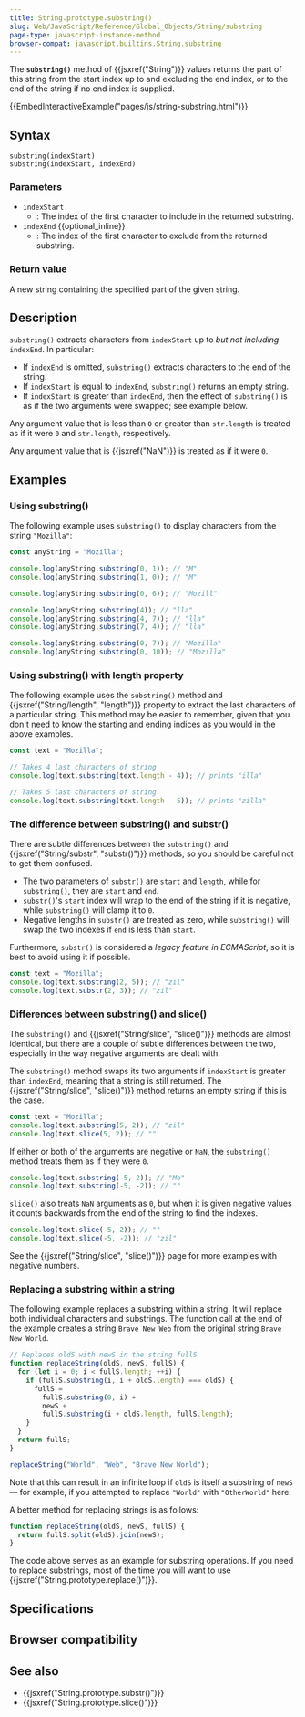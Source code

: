```yaml
---
title: String.prototype.substring()
slug: Web/JavaScript/Reference/Global_Objects/String/substring
page-type: javascript-instance-method
browser-compat: javascript.builtins.String.substring
---
```




The **`substring()`** method of {{jsxref("String")}} values returns the part of this string from the start index up to and excluding the end index, or to the end of the string if no end index is supplied.

{{EmbedInteractiveExample("pages/js/string-substring.html")}}

## Syntax

```js-nolint
substring(indexStart)
substring(indexStart, indexEnd)
```

### Parameters

- `indexStart`
  - : The index of the first character to include in the returned substring.
- `indexEnd` {{optional_inline}}
  - : The index of the first character to exclude from the returned substring.

### Return value

A new string containing the specified part of the given string.

## Description

`substring()` extracts characters from `indexStart` up to _but not including_ `indexEnd`. In particular:

- If `indexEnd` is omitted, `substring()` extracts characters to the end of the string.
- If `indexStart` is equal to `indexEnd`, `substring()` returns an empty string.
- If `indexStart` is greater than `indexEnd`, then the effect of `substring()` is as if the two arguments were swapped; see example below.

Any argument value that is less than `0` or greater than `str.length` is treated as if it were `0` and `str.length`, respectively.

Any argument value that is {{jsxref("NaN")}} is treated as if it were `0`.

## Examples

### Using substring()

The following example uses `substring()` to display characters from the
string `"Mozilla"`:

```js
const anyString = "Mozilla";

console.log(anyString.substring(0, 1)); // "M"
console.log(anyString.substring(1, 0)); // "M"

console.log(anyString.substring(0, 6)); // "Mozill"

console.log(anyString.substring(4)); // "lla"
console.log(anyString.substring(4, 7)); // "lla"
console.log(anyString.substring(7, 4)); // "lla"

console.log(anyString.substring(0, 7)); // "Mozilla"
console.log(anyString.substring(0, 10)); // "Mozilla"
```

### Using substring() with length property

The following example uses the `substring()` method and
{{jsxref("String/length", "length")}} property to extract the last characters of a
particular string. This method may be easier to remember, given that you don't need to
know the starting and ending indices as you would in the above examples.

```js
const text = "Mozilla";

// Takes 4 last characters of string
console.log(text.substring(text.length - 4)); // prints "illa"

// Takes 5 last characters of string
console.log(text.substring(text.length - 5)); // prints "zilla"
```

### The difference between substring() and substr()

There are subtle differences between the `substring()` and
{{jsxref("String/substr", "substr()")}} methods, so you should be careful not to get
them confused.

- The two parameters of `substr()` are `start` and `length`, while for `substring()`, they are `start` and `end`.
- `substr()`'s `start` index will wrap to the end of the string if it is negative, while `substring()` will clamp it to `0`.
- Negative lengths in `substr()` are treated as zero, while `substring()` will swap the two indexes if `end` is less than `start`.

Furthermore, `substr()` is considered a _legacy feature in ECMAScript_, so it is best to avoid using it if possible.

```js
const text = "Mozilla";
console.log(text.substring(2, 5)); // "zil"
console.log(text.substr(2, 3)); // "zil"
```

### Differences between substring() and slice()

The `substring()` and {{jsxref("String/slice", "slice()")}} methods are
almost identical, but there are a couple of subtle differences between the two,
especially in the way negative arguments are dealt with.

The `substring()` method swaps its two arguments if
`indexStart` is greater than `indexEnd`,
meaning that a string is still returned. The {{jsxref("String/slice", "slice()")}}
method returns an empty string if this is the case.

```js
const text = "Mozilla";
console.log(text.substring(5, 2)); // "zil"
console.log(text.slice(5, 2)); // ""
```

If either or both of the arguments are negative or `NaN`, the
`substring()` method treats them as if they were `0`.

```js
console.log(text.substring(-5, 2)); // "Mo"
console.log(text.substring(-5, -2)); // ""
```

`slice()` also treats `NaN` arguments as `0`, but when
it is given negative values it counts backwards from the end of the string to find the
indexes.

```js
console.log(text.slice(-5, 2)); // ""
console.log(text.slice(-5, -2)); // "zil"
```

See the {{jsxref("String/slice", "slice()")}} page for more examples with negative
numbers.

### Replacing a substring within a string

The following example replaces a substring within a string. It will replace both individual characters and substrings. The function call at the end of the example creates a string `Brave New Web` from the original string `Brave New World`.

```js
// Replaces oldS with newS in the string fullS
function replaceString(oldS, newS, fullS) {
  for (let i = 0; i < fullS.length; ++i) {
    if (fullS.substring(i, i + oldS.length) === oldS) {
      fullS =
        fullS.substring(0, i) +
        newS +
        fullS.substring(i + oldS.length, fullS.length);
    }
  }
  return fullS;
}

replaceString("World", "Web", "Brave New World");
```

Note that this can result in an infinite loop if `oldS` is itself a
substring of `newS` — for example, if you attempted to replace
`"World"` with `"OtherWorld"` here.

A better method for replacing strings is as follows:

```js
function replaceString(oldS, newS, fullS) {
  return fullS.split(oldS).join(newS);
}
```

The code above serves as an example for substring operations. If you need to replace
substrings, most of the time you will want to use
{{jsxref("String.prototype.replace()")}}.

## Specifications



## Browser compatibility



## See also

- {{jsxref("String.prototype.substr()")}}
- {{jsxref("String.prototype.slice()")}}
